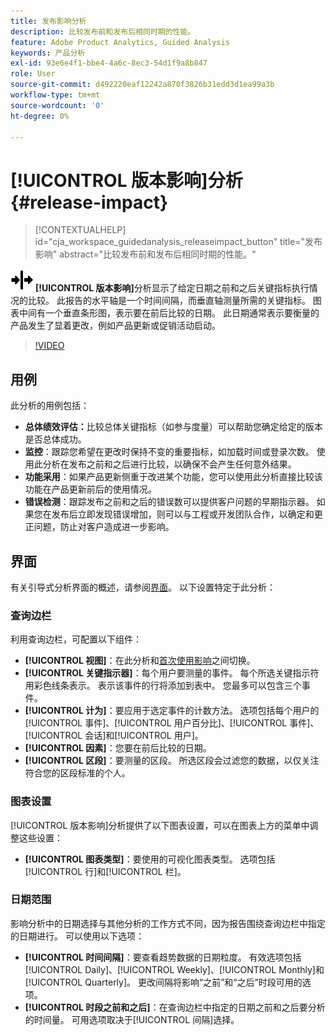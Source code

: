 ```yaml
---
title: 发布影响分析
description: 比较发布前和发布后相同时期的性能。
feature: Adobe Product Analytics, Guided Analysis
keywords: 产品分析
exl-id: 93e6e4f1-bbe4-4a6c-8ec3-54d1f9a8b847
role: User
source-git-commit: d492220eaf12242a870f3826b31edd3d1ea99a3b
workflow-type: tm+mt
source-wordcount: '0'
ht-degree: 0%

---
```


# [!UICONTROL 版本影响]分析 {#release-impact}

<!-- markdownlint-disable MD034 -->

>[!CONTEXTUALHELP]
>id="cja_workspace_guidedanalysis_releaseimpact_button"
>title="发布影响"
>abstract="比较发布前和发布后相同时期的性能。"

<!-- markdownlint-enable MD034 -->

![版本](/help/assets/icons/Release.svg) **[!UICONTROL 版本影响]**&#x200B;分析显示了给定日期之前和之后关键指标执行情况的比较。 此报告的水平轴是一个时间间隔，而垂直轴测量所需的关键指标。 图表中间有一个垂直条形图，表示要在前后比较的日期。 此日期通常表示要衡量的产品发生了显着更改，例如产品更新或促销活动启动。

>[!VIDEO](https://video.tv.adobe.com/v/3421665/?learn=on)

## 用例

此分析的用例包括：

* **总体绩效评估：**&#x200B;比较总体关键指标（如参与度量）可以帮助您确定给定的版本是否总体成功。
* **监控**：跟踪您希望在更改时保持不变的重要指标，如加载时间或登录次数。 使用此分析在发布之前和之后进行比较，以确保不会产生任何意外结果。
* **功能采用**：如果产品更新侧重于改进某个功能，您可以使用此分析直接比较该功能在产品更新前后的使用情况。
* **错误检测**：跟踪发布之前和之后的错误数可以提供客户问题的早期指示器。 如果您在发布后立即发现错误增加，则可以与工程或开发团队合作，以确定和更正问题，防止对客户造成进一步影响。

## 界面

有关引导式分析界面的概述，请参阅[界面](../overview.md#interface)。 以下设置特定于此分析：

### 查询边栏

利用查询边栏，可配置以下组件：

* **[!UICONTROL 视图]**：在此分析和[首次使用影响](first-use-impact.md)之间切换。
* **[!UICONTROL 关键指示器]**：每个用户要测量的事件。 每个所选关键指示符用彩色线条表示。 表示该事件的行将添加到表中。 您最多可以包含三个事件。
* **[!UICONTROL 计为]**：要应用于选定事件的计数方法。 选项包括每个用户的[!UICONTROL 事件]、[!UICONTROL 用户百分比]、[!UICONTROL 事件]、[!UICONTROL 会话]和[!UICONTROL 用户]。
* **[!UICONTROL 因素]**：您要在前后比较的日期。
* **[!UICONTROL 区段]**：要测量的区段。 所选区段会过滤您的数据，以仅关注符合您的区段标准的个人。

### 图表设置

[!UICONTROL 版本影响]分析提供了以下图表设置，可以在图表上方的菜单中调整这些设置：

* **[!UICONTROL 图表类型]**：要使用的可视化图表类型。 选项包括[!UICONTROL 行]和[!UICONTROL 栏]。

### 日期范围

影响分析中的日期选择与其他分析的工作方式不同，因为报告围绕查询边栏中指定的日期进行。 可以使用以下选项：

* **[!UICONTROL 时间间隔]**：要查看趋势数据的日期粒度。 有效选项包括[!UICONTROL Daily]、[!UICONTROL Weekly]、[!UICONTROL Monthly]和[!UICONTROL Quarterly]。 更改间隔将影响“之前”和“之后”时段可用的选项。
* **[!UICONTROL 时段之前和之后]**：在查询边栏中指定的日期之前和之后要分析的时间量。 可用选项取决于[!UICONTROL 间隔]选择。


<!--
## Example

See below for an example of the analysis.

![Release impact](../assets/release-impact.png)

-->
